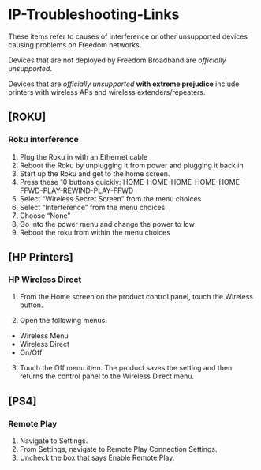 # IP-Troubleshooting-Links

These items refer to causes of interference or other unsupported devices causing problems on Freedom networks.

Devices that are not deployed by Freedom Broadband are *officially unsupported*.

Devices that are *officially unsupported* **with extreme prejudice** include printers with wireless APs and wireless extenders/repeaters.

## [ROKU]

### Roku interference

1.	Plug the Roku in with an Ethernet cable
2.	Reboot the Roku by unplugging it from power and plugging it back in
3.	Start up the Roku and get to the home screen.
4.	Press these 10 buttons quickly: HOME-HOME-HOME-HOME-HOME-FFWD-PLAY-REWIND-PLAY-FFWD
5.	Select “Wireless Secret Screen” from the menu choices
6.	Select “Interference” from the menu choices
7.	Choose “None”
8.	Go into the power menu and change the power to low
9.	Reboot the roku from within the menu choices

## [HP Printers]

### HP Wireless Direct

1. From the Home screen on the product control panel, touch the Wireless button.

2. Open the following menus:
  * Wireless Menu
  * Wireless Direct
  * On/Off

3. Touch the Off menu item. The product saves the setting and then returns the control panel to the Wireless Direct menu.

## [PS4]

### Remote Play

1. Navigate to Settings.
2. From Settings, navigate to Remote Play Connection Settings.
3. Uncheck the box that says Enable Remote Play.
